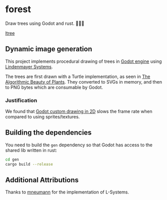 # forest

Draw trees using Godot and rust. 🌳🤖🦀

[ltree](https://user-images.githubusercontent.com/38859656/106359031-cce84280-62dd-11eb-9797-1c1c050ef83a.png)

## Dynamic image generation

This project implements procedural drawing of trees in [Godot engine](https://godotengine.org/) using [Lindenmayer Systems](http://algorithmicbotany.org/papers/#abop).

The trees are first drawn with a Turtle implementation, as seen in [The Algorithmic Beauty of Plants](http://algorithmicbotany.org/papers/#abop).  They converted to SVGs in memory, and then to PNG bytes which are consumable by Godot.

### Justification

We found that [Godot custom drawing in 2D](https://docs.godotengine.org/en/3.2/tutorials/2d/custom_drawing_in_2d.html) slows the frame rate when compared to using sprites/textures.

## Building the dependencies

You need to build the `gen` dependency so that Godot has access to the shared lib written in rust:

```sh
cd gen
cargo build --release
```

## Additional Attributions

Thanks to [mneumann](https://github.com/mneumann/lindenmayer-system) for the implementation of L-Systems.
